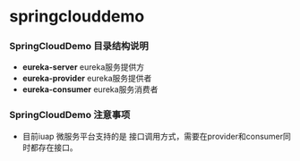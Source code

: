 # springclouddemo

### SpringCloudDemo 目录结构说明

* **eureka-server**  eureka服务提供方
* **eureka-provider** eureka服务提供者
* **eureka-consumer** eureka服务消费者



### SpringCloudDemo 注意事项

* 目前iuap 微服务平台支持的是 接口调用方式，需要在provider和consumer同时都存在接口。

